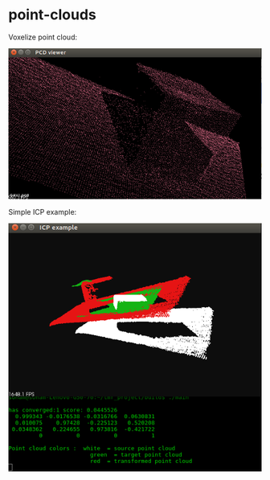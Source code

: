 # point-clouds

Voxelize point cloud:

![](images/voxel.png)

Simple ICP example:

![](images/SimlpeICP.png)
